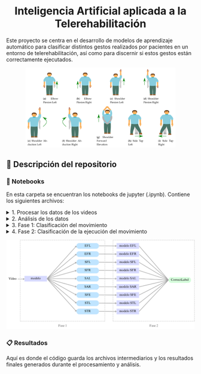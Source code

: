 <h1 align="center"> Inteligencia Artificial aplicada a la Telerehabilitación </h1>

Este proyecto se centra en el desarrollo de modelos de aprendizaje automático para clasificar distintos gestos realizados por pacientes en un entorno de telerehabilitación, así como para discernir si estos gestos están correctamente ejecutados.

<p align="center">
  <img src="/Imagenes/gestures.png" width="400" title="Ejercicios rehabilitación">
</p>


## 📁 Descripción del repositorio

### 📓 Notebooks
En esta carpeta se encuentran los notebooks de jupyter (.ipynb). Contiene los siguientes archivos:

<details>
<summary>1. Procesar los datos de los videos</summary>
  
* Descripción: Este notebook procesa archivos de datos de video en formato crudo, extrayendo información esencial sobre cada grabación, como la ID del sujeto, el número de repetición, la precisión del gesto, y la posición de los puntos clave del cuerpo. Seguidamente calcula el ángulo entre disintos puntos del cuepro, y por último se realizan cálculos estadísticos ((mínimo, máximo, desviación estándar, media, etc.) sobre los ángulos.  
* Salida: Genera tres archivos CSV:\
  _ *raw_pacientes.csv*: Contiene información detallada sobre cada grabación.\
  _ *angles.csv*: Incluye ángulos calculados entre keypoints.\
  _ *medidasPerRepetition.csv*: contiene una fila por repetición y gesto, que incluye estadísticas para cada ángulo calculado.

</details>

<details><summary>2. Análisis de los datos</summary>

* Descripción: análisis exploratorio de los datos procesados. Incluye visualizaciones como gráficos de barras para ver la distribución de sujetos por gesto y estado de ejecución, y gráficos de líneas para analizar los ángulos de los movimientos a lo largo del tiempo.
</details>

<details><summary>3. Fase 1: Clasificación del movimiento</summary>

* Descripción: Implementa, entrena y evalúa modelos de clasificación para identificar el tipo de gesto realizado por el paciente. Este notebook establece las bases para la clasificación de gestos en etapas posteriores.
* Salida: *modelo_fase1.sav*,  archivo que guarda el pipeline completo de clasificación entrenado, incluyendo tanto el preprocesamiento como el modelo final
</details>

<details><summary>4. Fase 2: Clasificación de la ejecución del movimiento</summary>

* Descripción: para cada tipo de gesto identificado en la Fase 1, se desarrollan modelos de clasificación separados, para determinar si un gesto es ejecutado de manera correcta o incorrecta.
* Salida:\
  _ Los resultados detallados del ajuste de modelos tras aplicar varias técnica de balanceo de datos se almacenan en el archivo *Results_imblearn.txt* \
  _ Nueve archivos *.sav*, uno para cada gesto, que almacenan el pipeline completo de clasificación entrenado, incluyendo tanto el preprocesamiento como el modelo final.
  

</details>

<p align="center">
  <img src="/Imagenes/esquema_modelos.png" width="600" title="Esquema fases">
</p>

### 📋 Resultados
Aquí es donde el código guarda los archivos intermediarios y los resultados finales generados durante el procesamiento y análisis.




